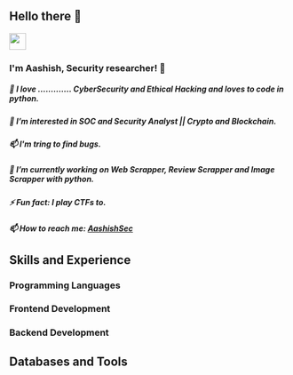 ## Hello there 👋
<p align="center">
</p>

<img src="https://raw.githubusercontent.com/iampavangandhi/iampavangandhi/master/gifs/Hi.gif" width="30px">
</p>


<h3>I'm Aashish, Security researcher! 👋</h3> 
<h5> 👀 I love .............  CyberSecurity and Ethical Hacking and loves to code in python.</h5>
<h5>🌱 I’m interested in SOC and Security Analyst || Crypto and Blockchain. </h5>
<h5> 📫 I'm tring to find bugs.</h5>
<h5>🔭 I’m currently working on Web Scrapper, Review Scrapper and Image Scrapper with python. </h5>
<h5>⚡ Fun fact: I play CTFs to. </h5>
<h5> 📫 How to reach me: <a href="https://www.linkedin.com/in/bande-aashish/" >AashishSec</a></h5>

## Skills and Experience

### Programming Languages
### Frontend Development
### Backend Development
## Databases and Tools


<!--
**aashish36/aashish36** is a ✨ _special_ ✨ repository because its `README.md` (this file) appears on your GitHub profile.

Here are some ideas to get you started:

- 🔭 I’m currently working on ...
- 🌱 I’m currently learning ...
- 👯 I’m looking to collaborate on ...
- 🤔 I’m looking for help with ...
- 💬 Ask me about ...
- 📫 How to reach me: ...
- 😄 Pronouns: ...
- ⚡ Fun fact: ...
-->
